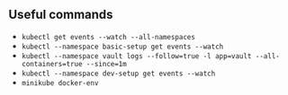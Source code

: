 ## Useful commands

- `kubectl get events --watch --all-namespaces`
- `kubectl --namespace basic-setup get events --watch`
- `kubectl --namespace vault logs --follow=true -l app=vault --all-containers=true --since=1m`
- `kubectl --namespace dev-setup get events --watch`
- `minikube docker-env`
